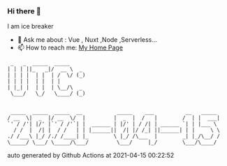 ### Hi there 👋

I am ice breaker

- 💬 Ask me about : Vue , Nuxt ,Node ,Serverless...
- 📫 How to reach me: [My Home Page](https://icebreaker.top/)

```
 _   _  _____  _____     
| | | ||_   _|/  __ \  _ 
| | | |  | |  | /  \/ (_)
| | | |  | |  | |        
| |_| |  | |  | \__/\  _ 
 \___/   \_/   \____/ (_)
                         
                         
 _____  _____  _____  __           _____    ___          __   _____ 
/ __  \|  _  |/ __  \/  |         |  _  |  /   |        /  | |  ___|
`' / /'| |/' |`' / /'`| |  ______ | |/' | / /| | ______ `| | |___ \ 
  / /  |  /| |  / /   | | |______||  /| |/ /_| ||______| | |     \ \
./ /___\ |_/ /./ /____| |_        \ |_/ /\___  |        _| |_/\__/ /
\_____/ \___/ \_____/\___/         \___/     |_/        \___/\____/
```

auto generated by Github Actions at 2021-04-15 00:22:52
